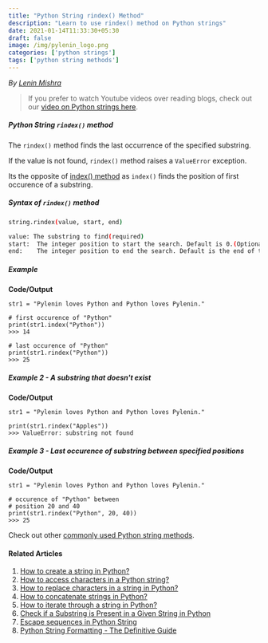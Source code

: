 ```yaml
---
title: "Python String rindex() Method"
description: "Learn to use rindex() method on Python strings"
date: 2021-01-14T11:33:30+05:30
draft: false
image: /img/pylenin_logo.png
categories: ['python strings']
tags: ['python string methods']
---
```

<div class="sharethis-inline-follow-buttons"></div>

*By [Lenin Mishra](https://www.pylenin.com/authors/#lenin-mishra)*

> If you prefer to watch Youtube videos over reading blogs, check out our [video on Python strings here](https://youtu.be/MXdNMo_f95I). 

##### Python String `rindex()` method

The `rindex()` method finds the last occurrence of the specified substring.

If the value is not found, `rindex()` method raises a `ValueError` exception.

Its the opposite of [index() method](https://www.pylenin.com/blogs/python-string-index) as `index()` finds the position of first occurence of a substring.

##### Syntax of `rindex()` method

```bash
string.rindex(value, start, end)

value: The substring to find(required)
start:	The integer position to start the search. Default is 0.(Optional)
end:	The integer position to end the search. Default is the end of the string.(Optional)
```

##### Example

**Code/Output**

```python3
str1 = "Pylenin loves Python and Python loves Pylenin."

# first occurence of "Python"
print(str1.index("Python"))
>>> 14

# last occurence of "Python"
print(str1.rindex("Python"))
>>> 25
```

##### Example 2 - A substring that doesn't exist

**Code/Output**

```python3
str1 = "Pylenin loves Python and Python loves Pylenin."

print(str1.rindex("Apples"))
>>> ValueError: substring not found
```

##### Example 3 - Last occurence of substring between specified positions

**Code/Output**

```python3
str1 = "Pylenin loves Python and Python loves Pylenin."

# occurence of "Python" between 
# position 20 and 40
print(str1.rindex("Python", 20, 40))
>>> 25
```

Check out other [commonly used Python string methods](https://www.pylenin.com/blogs/common-python-string-methods).

#### Related Articles

1. [How to create a string in Python?](https://www.pylenin.com/blogs/create-string-python/)
2. [How to access characters in a Python string?](https://www.pylenin.com/blogs/access-characters-in-string/)
3. [How to replace characters in a string in Python?](https://www.pylenin.com/blogs/replace-string-characters-python/)
4. [How to concatenate strings in Python?](https://www.pylenin.com/blogs/concatenate-strings-in-python/)
5. [How to iterate through a string in Python?](https://www.pylenin.com/blogs/iterating-through-python-string/)
6. [Check if a Substring is Present in a Given String in Python](https://www.pylenin.com/blogs/check-substring-in-a-string-python/)
7. [Escape sequences in Python String](https://www.pylenin.com/blogs/escape-sequences-python-string/)
8. [Python String Formatting - The Definitive Guide](https://www.pylenin.com/blogs/python-string-formatting/)

